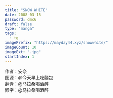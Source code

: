 ```yaml
---
title: "SNOW WHITE"
date: 2008-03-15
password: dmc6
draft: false
type: "manga"
tags:
  - tg
imagePrefix: "https://mayday44.xyz/snowwhite/"
imageCount: 10
imageExt: ".jpg" 
startIndex: 1
---
```

作者：安奈  
图源：@今天早上吃麵包    
翻译：@马拉桑喝酒醉  
嵌字：@马拉桑喝酒醉
